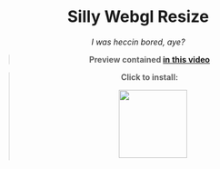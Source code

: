 <div align="center"> 

# Silly Webgl Resize

*I was heccin bored, aye?*
  
> **Preview contained [in this video](https://youtu.be/tJBa_9kxcVs)**
>
> 


> **Click to install:**
>
>  ㅤ[<img src="https://cdn.discordapp.com/attachments/1078001837573144576/1078001855629623397/Bez_tytuu.png" width="120"/>](https://github.com/LowOnGravity/KoGaMa/raw/main/Website%20Addons/Very%20silly%20Resize/silly%20resize%20webgl.user.js)



</div>
